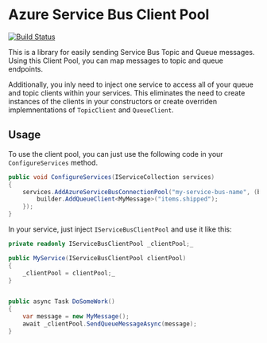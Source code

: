# Azure Service Bus Client Pool

[![Build Status](https://dev.azure.com/turnoutt/Public%20Projects/_apis/build/status/asb-client-pool?branchName=master)](https://dev.azure.com/turnoutt/Public%20Projects/_build/latest?definitionId=34&branchName=master)

This is a library for easily sending Service Bus Topic and Queue messages. Using this Client Pool, you can map messages to topic and queue endpoints. 

Additionally, you inly need to inject one service to access all of your queue and 
topic clients within your services. This eliminates the need to create instances of the clients in your constructors or create overriden implemnentations of `TopicClient` and `QueueClient`.

## Usage

To use the client pool, you can just use the following code in your `ConfigureServices` method.

``` csharp
public void ConfigureServices(IServiceCollection services)
{
    services.AddAzureServiceBusConnectionPool("my-service-bus-name", (builder) => {
        builder.AddQueueClient<MyMessage>("items.shipped");
    });
}
```

In your service, just inject `IServiceBusClientPool` and use it like this:

``` csharp
private readonly IServiceBusClientPool _clientPool;_

public MyService(IServiceBusClientPool clientPool)
{
    _clientPool = clientPool;_
}


public async Task DoSomeWork()
{
    var message = new MyMessage();
    await _clientPool.SendQueueMessageAsync(message);
}
```
